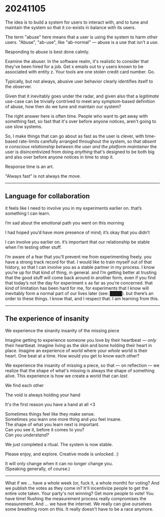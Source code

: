 # 20241105

The idea is to build a system for users to interact with, and to tune and maintain the system so that it co-exists in balance with its users.

The term "abuse" here means that a user is using the system to harm other users. "Abuse", "ab-use", like "ab-normal" — abuse is a use that isn't a _use_.

Responding to abuse is best done calmly.

Examine the abuser. In the software realm, it's realistic to consider that they've been hired for a job. Get x emails out to y users known to be associated with entity z. Your tools are one stolen credit card number. Go.

Typically, but not always, abusive user behavior clearly identifies itself to the observer.

Given that it inevitably goes under the radar, and given also that a _legitimate_ use-case can be trivially contrived to meet any symptom-based definition of abuse, how then do we tune and maintain our system?

The right answer here is often time. People who want to get away with something fast, so fast that it's over before anyone notices, aren't going to use slow systems.

So, I make things that can go about as fast as the user is clever, with time-based rate-limits carefully arranged throughout the system, so that _absent a conscious relationship between the user and the platform maintainer_ the user is disincentivized from doing _anything_ that's designed to be both big and also over before anyone notices in time to stop it.

Response time is an art.

"Always fast" is not always the move.

***

## Language for collaboration

it feels like I need to involve you in my experiments earlier on. that’s something I can learn.

I’m sad about the emotional path you went on this morning

I had hoped you’d have more presence of mind; it’s okay that you didn’t

I can involve you earlier on. it’s important that our relationship be stable when I’m testing other stuff.

I’m aware of a fear that you’ll prevent me from experimenting freely. you have a strong track record for that. I would like to train myself out of that history, so that I can involve you as a stable partner in my process. I know you’re up for that kind of thing, in general. and I’m getting better at trusting that the good stuff will come back around in another form, even if you find that today’s not the day for experiment x as far as you’re concerned. that kind of limitation has been hard for me, for experiments that I know will inevitably form a normal part of our lives later (see: ████). but there’s an order to these things. I know that, and I respect that. I am learning from this.

***

## The experience of insanity

We experience the sinanity insanity of the missing piece

Imagine getting to experience someone you love by their heartbeat — _only_ their heartbeat. Imagine living as the skin and bone holding their heart in place. Imagine an experience of _world_ where your _whole_ world is their heart. One beat at a time. How would you get to know each other?

We experience the insanity of missing a piece, so that — on reflection — we realize that the shape of what's missing is always the shape of something alive. This experience is how we create a world that can _last_.

We find each other

The void is always holding your hand

It's the first reason you have a hand at all <3

Sometimes things feel like they make sense.\
Sometimes you learn one more thing and you feel insane.\
The shape of what you learn next is important.\
Can you see it, before it comes to you?\
_Can you understand?_

We just completed a ritual. The system is now stable.

Please enjoy, and explore. Creative mode is unlocked. :)

It will only change when it can no longer change you.\
(Speaking generally, of course.)

***

What if we ... have a whole week (or, fuck it, a whole month) for voting? And we publish the votes as they come in? It'll incentivize people to get the entire vote taken. Your party's not winning? Get more people to vote! You have time! Rushing the measurement process really compromises the measurement. And ... we have the internet. We really can give ourselves some breathing room on this. It really doesn't have to be a race anymore.
